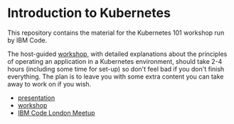 # Introduction to Kubernetes

This repository contains the material for the Kubernetes 101 workshop run by IBM Code.

The host-guided [workshop], with detailed explanations about the principles of operating an application in a Kubernetes environment, should take 2-4 hours (including some time for set-up) so don't feel bad if you don't finish everything. The plan is to leave you with some extra content you can take away to work on if you wish.

- [presentation]
- [workshop]
- [IBM Code London Meetup](https://www.meetup.com/IBM-Code-London/)

[presentation]: ./presentation/slides.pdf
[workshop]: ./workshop/README.md

